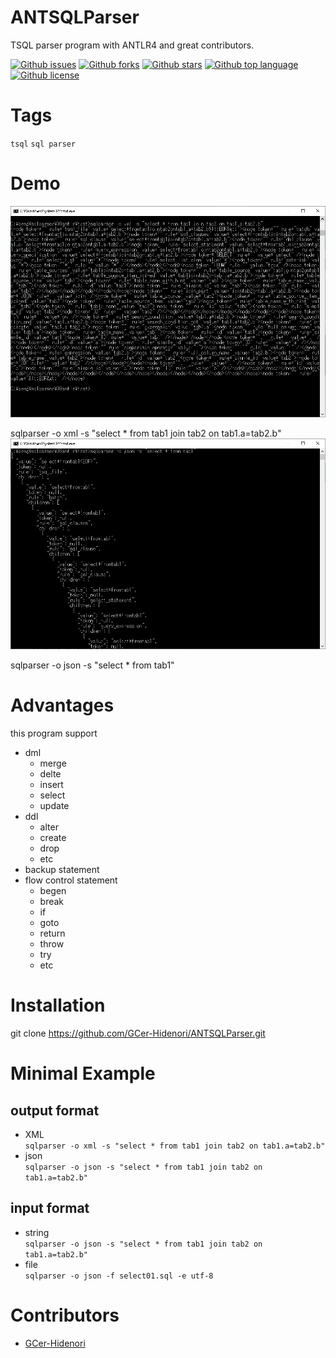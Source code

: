 # ANTSQLParser

<!-- # Short Description -->

TSQL parser program with ANTLR4 and great contributors.

<!-- # Badges -->

[![Github issues](https://img.shields.io/github/issues/GCer-Hidenori/ANTSQLParser)](https://github.com/GCer-Hidenori/ANTSQLParser/issues)
[![Github forks](https://img.shields.io/github/forks/GCer-Hidenori/ANTSQLParser)](https://github.com/GCer-Hidenori/ANTSQLParser/network/members)
[![Github stars](https://img.shields.io/github/stars/GCer-Hidenori/ANTSQLParser)](https://github.com/GCer-Hidenori/ANTSQLParser/stargazers)
[![Github top language](https://img.shields.io/github/languages/top/GCer-Hidenori/ANTSQLParser)](https://github.com/GCer-Hidenori/ANTSQLParser/)
[![Github license](https://img.shields.io/github/license/GCer-Hidenori/ANTSQLParser)](https://github.com/GCer-Hidenori/ANTSQLParser/)

# Tags

`tsql` `sql parser`

# Demo

![Demo](resources/file-0.png)

sqlparser -o xml -s "select * from tab1 join tab2 on tab1.a=tab2.b"  
![Demo](resources/file-1.png)

sqlparser -o json -s "select * from tab1"

# Advantages

this program support
- dml
  - merge
  - delte
  - insert
  - select
  - update
- ddl
  - alter
  - create
  - drop
  - etc
- backup statement
- flow control statement
  - begen
  - break
  - if
  - goto
  - return
  - throw
  - try
  - etc

# Installation

git clone https://github.com/GCer-Hidenori/ANTSQLParser.git

# Minimal Example

## output format
- XML  
```sqlparser -o xml -s "select * from tab1 join tab2 on tab1.a=tab2.b"```
- json  
```sqlparser -o json -s "select * from tab1 join tab2 on tab1.a=tab2.b"```
## input format
- string  
```sqlparser -o json -s "select * from tab1 join tab2 on tab1.a=tab2.b"```
- file  
```sqlparser -o json -f select01.sql -e utf-8```

# Contributors

- [GCer-Hidenori](https://github.com/GCer-Hidenori)

<!-- CREATED_BY_LEADYOU_README_GENERATOR -->
